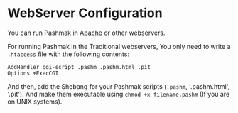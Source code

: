 # WebServer Configuration
You can run Pashmak in Apache or other webservers.

For running Pashmak in the Traditional webservers, You only need to write a `.htaccess` file with the following contents:

```htaccess
AddHandler cgi-script .pashm .pashm.html .pit
Options +ExecCGI
```

And then, add the Shebang for your Pashmak scripts (`.pashm`, '.pashm.html', '.pit').
And make them executable using `chmod +x filename.pashm` (If you are on UNIX systems).

